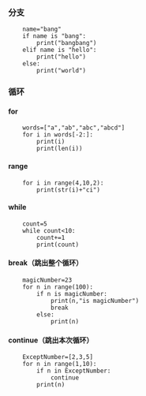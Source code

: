 ### 分支
        name="bang"
        if name is "bang":
            print("bangbang")
        elif name is "hello":
            print("hello")
        else:
            print("world")

### 循环
#### for
        words=["a","ab","abc","abcd"]
        for i in words[-2:]:
            print(i)
            print(len(i))

#### range
        for i in range(4,10,2):
            print(str(i)+"ci")

#### while
        count=5
        while count<10:
            count+=1
            print(count)

#### break（跳出整个循环）
        magicNumber=23
        for n in range(100):
            if n is magicNumber:
                print(n,"is magicNumber")
                break
            else:
                print(n)
#### continue（跳出本次循环）
        ExceptNumber=[2,3,5]
        for n in range(1,10):
            if n in ExceptNumber:
                continue
            print(n)
